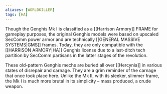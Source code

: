 ```yaml
---
aliases: [WORLDKILLER]
tags: [HA]
---
```


Though the Genghis Mk I is classified as a [[Harrison Armory]] FRAME for gameplay purposes, the original Genghis models were based on upscaled SecComm power armor and are technically [[GENERAL MASSIVE SYSTEMS|GMS]] frames. Today, they are only compatible with the [[HARRISON ARMORY|HA]] Genghis license due to a last-ditch tech partition by SecComm partisans in the latter stages of the revolution. 

These old-pattern Genghis mechs are buried all over [[Hercynia]] in various states of disrepair and carnage. They are a grim reminder of the carnage that once took place here. Unlike the Mk II, with its sleeker, slimmer frame, the Mk I is much more brutal in its simplicity – mass produced, a crude weapon.

